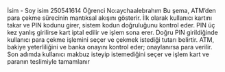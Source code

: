 İsim - Soy isim 250541614
Öğrenci No:aychaalebrahım
Bu şema, ATM’den para çekme sürecinin mantıksal akışını gösterir.
İlk olarak kullanıcı kartını takar ve PIN kodunu girer, sistem kodun doğruluğunu kontrol eder.
PIN üç kez yanlış girilirse kart iptal edilir ve işlem sona erer.
Doğru PIN girildiğinde kullanıcı para çekme işlemini seçer ve çekmek istediği tutarı belirtir.
ATM, bakiye yeterliliğini ve banka onayını kontrol eder; onaylanırsa para verilir.
Son adımda kullanıcı makbuz isteyip istemediğini seçer ve işlem kart ve paranın teslimiyle tamamlanır
